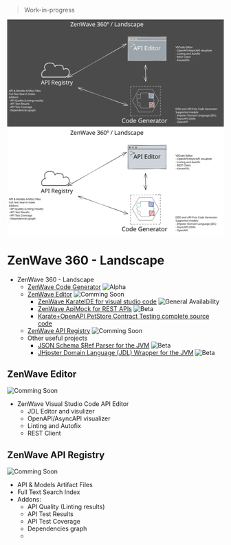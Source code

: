 > Work-in-progress

<p align="center"  markdown="1">
  <img src="ZenWave-360-Landscape-dark.svg#gh-dark-mode-only" alt="ZenWave360 Landscape" />
  <img src="ZenWave-360-Landscape-light.svg#gh-light-mode-only" alt="ZenWave360 Landscape" />
</p>

# ZenWave 360 - Landscape

- ZenWave 360 - Landscape
  - [ZenWave Code Generator](https://zenwave360.github.io/zenwave-code-generator/) ![Alpha](https://img.shields.io/badge/lifecycle-alpha-yellow)
  - [ZenWave Editor](#zenwave-editor) ![Comming Soon](https://img.shields.io/badge/lifecycle-Comming_Soon-lightgray)
    - [ZenWave KarateIDE for visual studio code](https://github.com/ZenWave360/karate-ide) ![General Availability](https://img.shields.io/badge/lifecycle-GA-green)
    - [ZenWave ApiMock for REST APIs](https://github.com/ZenWave360/zenwave-apimock) ![Beta](https://img.shields.io/badge/lifecycle-beta-red)
    - [Karate+OpenAPI PetStore Contract Testing complete source code](https://github.com/ZenWave360/karate-openapi-petstore)
  - [ZenWave API Registry](#zenwave-api-registry) ![Comming Soon](https://img.shields.io/badge/lifecycle-Comming_Soon-lightgray)
  - Other useful projects
    - [JSON Schema $Ref Parser for the JVM](https://zenwave360.github.io/json-schema-ref-parser-jvm/) ![Beta](https://img.shields.io/badge/lifecycle-beta-red)
    - [JHipster Domain Language (JDL) Wrapper for the JVM](https://github.com/ZenWave360/jdl-jvm) ![Beta](https://img.shields.io/badge/lifecycle-beta-red)

## ZenWave Editor

![Comming Soon](https://img.shields.io/badge/lifecycle-Comming_Soon-lightgray)

- ZenWave Visual Studio Code API Editor
  - JDL Editor and visulizer
  - OpenAPI/AsyncAPI visualizer
  - Linting and Autofix
  - REST Client

## ZenWave API Registry

![Comming Soon](https://img.shields.io/badge/lifecycle-Comming_Soon-lightgray)

- API & Models Artifact Files
- Full Text Search Index
- Addons:
  - API Quality (Linting results)
  - API Test Results
  - API Test Coverage
  - Dependencies graph
  -
